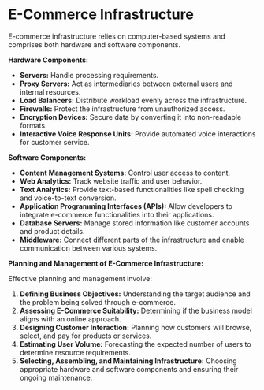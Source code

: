 # E-Commerce Infrastructure

E-commerce infrastructure relies on computer-based systems and comprises both hardware and software components.

**Hardware Components:**

* **Servers:** Handle processing requirements.
* **Proxy Servers:** Act as intermediaries between external users and internal resources.
* **Load Balancers:** Distribute workload evenly across the infrastructure.
* **Firewalls:** Protect the infrastructure from unauthorized access.
* **Encryption Devices:** Secure data by converting it into non-readable formats.
* **Interactive Voice Response Units:** Provide automated voice interactions for customer service.

**Software Components:**

* **Content Management Systems:** Control user access to content.
* **Web Analytics:** Track website traffic and user behavior.
* **Text Analytics:** Provide text-based functionalities like spell checking and voice-to-text conversion.
* **Application Programming Interfaces (APIs):** Allow developers to integrate e-commerce functionalities into their applications.
* **Database Servers:** Manage stored information like customer accounts and product details.
* **Middleware:** Connect different parts of the infrastructure and enable communication between various systems.

**Planning and Management of E-Commerce Infrastructure:**

Effective planning and management involve:

1. **Defining Business Objectives:** Understanding the target audience and the problem being solved through e-commerce.
2. **Assessing E-Commerce Suitability:** Determining if the business model aligns with an online approach.
3. **Designing Customer Interaction:** Planning how customers will browse, select, and pay for products or services.
4. **Estimating User Volume:** Forecasting the expected number of users to determine resource requirements.
5. **Selecting, Assembling, and Maintaining Infrastructure:** Choosing appropriate hardware and software components and ensuring their ongoing maintenance.


